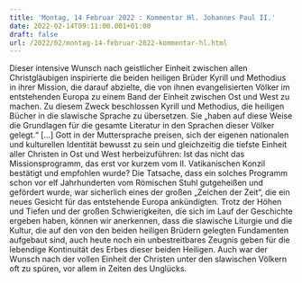 ```yaml
---
title: 'Montag, 14 Februar 2022 : Kommentar Hl. Johannes Paul II.'
date: 2022-02-14T09:11:00.001+01:00
draft: false
url: /2022/02/montag-14-februar-2022-kommentar-hl.html
---
```


Dieser intensive Wunsch nach geistlicher Einheit zwischen allen Christgläubigen inspirierte die beiden heiligen Brüder Kyrill und Methodius in ihrer Mission, die darauf abzielte, die von ihnen evangelisierten Völker im entstehenden Europa zu einem Band der Einheit zwischen Ost und West zu machen. Zu diesem Zweck beschlossen Kyrill und Methodius, die heiligen Bücher in die slawische Sprache zu übersetzen. Sie „haben auf diese Weise die Grundlagen für die gesamte Literatur in den Sprachen dieser Völker gelegt.“ \[…\] Gott in der Muttersprache preisen, sich der eigenen nationalen und kulturellen Identität bewusst zu sein und gleichzeitig die tiefste Einheit aller Christen in Ost und West herbeizuführen: Ist das nicht das Missionsprogramm, das erst vor kurzem vom II. Vatikanischen Konzil bestätigt und empfohlen wurde? Die Tatsache, dass ein solches Programm schon vor elf Jahrhunderten vom Römischen Stuhl gutgeheißen und gefördert wurde, war sicherlich eines der großen „Zeichen der Zeit“, die ein neues Gesicht für das entstehende Europa ankündigten. Trotz der Höhen und Tiefen und der großen Schwierigkeiten, die sich im Lauf der Geschichte ergeben haben, können wir anerkennen, dass die slawische Liturgie und die Kultur, die auf den von den beiden heiligen Brüdern gelegten Fundamenten aufgebaut sind, auch heute noch ein unbestreitbares Zeugnis geben für die lebendige Kontinuität des Erbes dieser beiden Heiligen. Auch war der Wunsch nach der vollen Einheit der Christen unter den slawischen Völkern oft zu spüren, vor allem in Zeiten des Unglücks.
